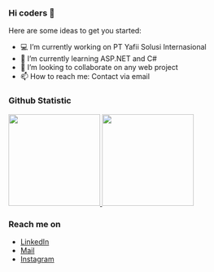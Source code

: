 ### Hi coders 👋


 <!-- **erikhant/erikhant** is a ✨ _special_ ✨ repository because its `README.md` (this file) appears on your GitHub profile. -->

Here are some ideas to get you started:

- 💻 I’m currently working on PT Yafii Solusi Internasional
- 🌱 I’m currently learning ASP.NET and C#
- 👯 I’m looking to collaborate on any web project
- 📫 How to reach me: Contact via email

### Github Statistic
<p align="left">
<a href="https://github.com/erikhant">
  <img height="180em" src="https://github-readme-stats-eight-theta.vercel.app/api?username=rifkyhaekal&show_icons=true&theme=algolia&include_all_commits=true&count_private=true"/>
  <img height="180em" src="https://github-readme-stats-eight-theta.vercel.app/api/top-langs/?username=erikhant&layout=compact&langs_count=8&theme=algolia"/>
</a>
</p>

### Reach me on
- <a href="https://www.linkedin.com/in/erikhernanto/">LinkedIn</a>
- <a href="mailto:erikd.h49@gmail.com">Mail</a>
- <a href="https://instagram.com/erikhant_">Instagram</a>
